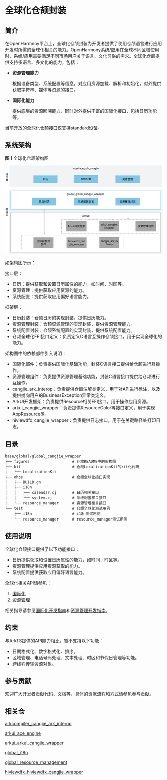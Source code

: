 # 全球化仓颉封装

## 简介

在OpenHarmnoy平台上，全球化仓颉封装为开发者提供了使用仓颉语言进行应用开发时所需的全球化相关的能力。OpenHarmony系统/应用在全球不同区域使用时，系统/应用需要满足不同市场用户关于语言、文化习俗的需求。全球化仓颉提供支持多语言、多文化的能力，包括：

- **资源管理能力**

  根据设备类型、系统配置等信息，对应用资源加载、解析和初始化，对外提供获取字符串、媒体等资源的接口。

- **国际化能力**

  提供底层的资源回溯能力，同时对外提供丰富的国际化接口，包括日历功能等。

当前开放的全球化仓颉接口仅支持standard设备。

## 系统架构

**图 1** 全球化仓颉架构图

![全球化仓颉架构图](figures/global_cangjie_wrapper_architecture.png)

如架构图所示：

接口层：

- 日历：提供获取和设置日历属性的能力，如时间，时区等。
- 资源管理：提供获取应用资源的能力。
- 系统配置：提供获取应用偏好语言能力。

框架层：

- 日历封装：仓颉日历的实现封装，提供日历能力。
- 资源管理封装：仓颉资源管理的实现封装，提供资源管理能力。
- 系统配置封装：仓颉系统配置的实现封装，提供系统配置能力。
- 仓颉全球化FFI接口定义：负责定义C语言互操作仓颉接口，用于实现全球化的能力。

架构图中的依赖部件引入说明：

- 国际化部件：负责提供国际化基础功能，封装C语言接口提供给仓颉进行互操作。
- 资源管理组件：负责提供资源管理基础功能，封装C语言接口提供给仓颉进行互操作。
- cangjie_ark_interop：负责提供仓颉注解类定义，用于对API进行标注，以及提供抛向用户的BusinessException异常类定义。
- ArkUI开发框架：负责提供Resource相关FFI接口，用于操作应用资源。
- arkui_cangjie_wrapper：负责提供ResourceColor等接口定义，用于实现AppResource类。
- hiviewdfx_cangjie_wrapper：负责提供日志接口，用于在关键路径处打印日志。

## 目录

```
base/global/global_cangjie_wrapper
├── figures                   # 存放README中的架构图
├── kit                       # 仓颉LocalizationKit的kit化代码
│   └── LocalizationKit
├── ohos                      # 仓颉全球化接口实现
│   ├── BUILD.gn
│   ├── i18n
│   │   ├── calendar.cj       # 日历相关接口
│   │   └── system.cj         # 系统配置相关接口
│   └── resource_manager      # 资源管理相关接口
└── test                      # 仓颉全球化测试用例
    ├── i18n                  # i18n测试用例
    └── resource_manager      # resource_manager测试用例
```

## 使用说明

全球化仓颉接口提供了以下功能接口：

- 日历提供获取和设置日历属性的能力，如时间，时区等。
- 资源管理提供应用资源获取的能力。
- 系统配置提供获取应用偏好语言能力。

全球化相关API请参见：
1. [国际化](https://gitcode.com/openharmony-sig/arkcompiler_cangjie_ark_interop/blob/master/doc/API_Reference/source_zh_cn/apis/LocalizationKit/cj-apis-i18n.md)
2. [资源管理](https://gitcode.com/openharmony-sig/arkcompiler_cangjie_ark_interop/blob/master/doc/API_Reference/source_zh_cn/apis/LocalizationKit/cj-apis-resource_manager.md)

相关指导请参见[国际化开发指南](https://gitcode.com/openharmony-sig/arkcompiler_cangjie_ark_interop/tree/master/doc/Dev_Guide/source_zh_cn/internationalization)和[资源管理开发指南](https://gitcode.com/openharmony-sig/arkcompiler_cangjie_ark_interop/blob/master/doc/Dev_Guide/source_zh_cn/resource-manager/cj-resource-manager.md)。

## 约束

与ArkTS提供的API能力相比，暂不支持以下功能：

- 日期格式化、数字格式化、排序。
- 区域管理、电话号码处理、文本处理、时区和节假日管理等功能。
- 跨线程传输资源对象。

## 参与贡献

欢迎广大开发者贡献代码、文档等，具体的贡献流程和方式请参见[参与贡献](https://gitcode.com/openharmony/docs/blob/master/zh-cn/contribute/%E5%8F%82%E4%B8%8E%E8%B4%A1%E7%8C%AE.md)。

## 相关仓

[arkcompiler_cangjie_ark_interop](https://gitcode.com/openharmony-sig/arkcompiler_cangjie_ark_interop)

[arkui_ace_engine](https://gitcode.com/openharmony/arkui_ace_engine)

[arkui_arkui_cangjie_wrapper](https://gitcode.com/openharmony-sig/arkui_arkui_cangjie_wrapper)

[global_i18n](https://gitcode.com/openharmony/global_i18n)

[global_resource_management](https://gitcode.com/openharmony/global_resource_management)

[hiviewdfx_hiviewdfx_cangjie_wrapper](https://gitcode.com/openharmony-sig/hiviewdfx_hiviewdfx_cangjie_wrapper)
